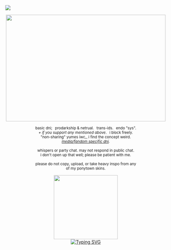 ![](https://komarev.com/ghpvc/?username=zompyre&color=blue&label=Software+Instability&style=pixel)

<p align="center"> <img src="https://64.media.tumblr.com/289cfe7176a6dc2eefc1e16ec4fb34ea/55ab60910dd06f5c-d0/s1280x1920/9161177412858fbbd0f0ffe636171e994ad0c96d.pnj" width="500" height="333"/></p>
<p align="center"> <sub> basic dni;⠀prodarkship & netrual.⠀trans-ids.⠀endo "sys". <br> <i>+ if you support any mentioned above</i>.⠀i block freely. <br> "non-sharing" yumes iwc,, i find the concept weird. <br> <i><a href="https://rentry.co/goregvt">media/fandom specific dni</a>.</i> </sub> </p>
<p align="center"> <sub> whispers or party chat. may not respond in public chat. <br> i don't open up that well; please be patient with me. </sub> </p>
<p align="center"> <sub> please do not copy, upload, or take heavy inspo from any <br> of my ponytown skins. </sub> </p>
<p align="center"> <img src="https://64.media.tumblr.com/c30aa6d45d1375124cfda618f1ef0eca/55ab60910dd06f5c-39/s400x600/9f7217f9906b134516ca9d74e85fdc47b21780aa.pnj"width="200" height="200"/> <br> <a href="https://git.io/typing-svg"><img src="https://readme-typing-svg.demolab.com?font=IM+Fell+DW+Pica&size=12&duration=1500&pause=1000&color=E1B3B6&center=true&vCenter=true&width=300&lines=birds+of+a+feather%2C+we+should+stick+together.;i+know+i+said+i'd+never+think+i+wasn't+better+alone.;can't+change+the+weather%2C+might+not+be+forever%2C;but+if+it's+forever%2C+it's+even+better+%3C3." alt="Typing SVG" /></a> </p>
